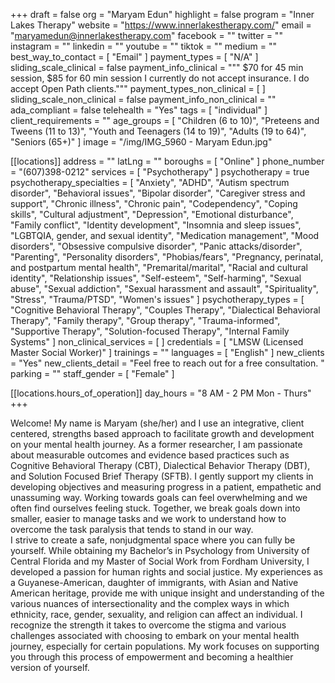 +++
draft = false
org = "Maryam Edun"
highlight = false
program = "Inner Lakes Therapy"
website = "https://www.innerlakestherapy.com/"
email = "maryamedun@innerlakestherapy.com"
facebook = ""
twitter = ""
instagram = ""
linkedin = ""
youtube = ""
tiktok = ""
medium = ""
best_way_to_contact = [ "Email" ]
payment_types = [ "N/A" ]
sliding_scale_clinical = false
payment_info_clinical = """
$70 for 45 min session, $85 for 60 min session
I currently do not accept insurance. I do accept Open Path clients."""
payment_types_non_clinical = [ ]
sliding_scale_non_clinical = false
payment_info_non_clinical = ""
ada_compliant = false
telehealth = "Yes"
tags = [ "individual" ]
client_requirements = ""
age_groups = [
  "Children (6 to 10)",
  "Preteens and Tweens (11 to 13)",
  "Youth and Teenagers (14 to 19)",
  "Adults (19 to 64)",
  "Seniors (65+)"
]
image = "/img/IMG_5960 - Maryam Edun.jpg"

[[locations]]
address = ""
latLng = ""
boroughs = [ "Online" ]
phone_number = "(607)398-0212"
services = [ "Psychotherapy" ]
psychotherapy = true
psychotherapy_specialties = [
  "Anxiety",
  "ADHD",
  "Autism spectrum disorder",
  "Behavioral issues",
  "Bipolar disorder",
  "Caregiver stress and support",
  "Chronic illness",
  "Chronic pain",
  "Codependency",
  "Coping skills",
  "Cultural adjustment",
  "Depression",
  "Emotional disturbance",
  "Family conflict",
  "Identity development",
  "Insomnia and sleep issues",
  "LGBTQIA, gender, and sexual identity",
  "Medication management",
  "Mood disorders",
  "Obsessive compulsive disorder",
  "Panic attacks/disorder",
  "Parenting",
  "Personality disorders",
  "Phobias/fears",
  "Pregnancy, perinatal, and postpartum mental health",
  "Premarital/marital",
  "Racial and cultural identity",
  "Relationship issues",
  "Self-esteem",
  "Self-harming",
  "Sexual abuse",
  "Sexual addiction",
  "Sexual harassment and assault",
  "Spirituality",
  "Stress",
  "Trauma/PTSD",
  "Women's issues"
]
psychotherapy_types = [
  "Cognitive Behavioral Therapy",
  "Couples Therapy",
  "Dialectical Behavioral Therapy",
  "Family therapy",
  "Group therapy",
  "Trauma-informed",
  "Supportive Therapy",
  "Solution-focused Therapy",
  "Internal Family Systems"
]
non_clinical_services = [ ]
credentials = [ "LMSW (Licensed Master Social Worker)" ]
trainings = ""
languages = [ "English" ]
new_clients = "Yes"
new_clients_detail = "Feel free to reach out for a free consultation. "
parking = ""
staff_gender = [ "Female" ]

  [[locations.hours_of_operation]]
  day_hours = "8 AM - 2 PM Mon - Thurs"
+++

Welcome! My name is Maryam (she/her) and I use an integrative, client centered, strengths based approach to facilitate growth and development on your mental health journey. As a former researcher, I am passionate about measurable outcomes and evidence based practices such as Cognitive Behavioral Therapy (CBT), Dialectical Behavior Therapy (DBT), and Solution Focused Brief Therapy (SFTB). I gently support my clients in developing objectives and measuring progress in a patient, empathetic and unassuming way. Working towards goals can feel overwhelming and we often find ourselves feeling stuck. Together, we break goals down into smaller, easier to manage tasks and we work to understand how to overcome the task paralysis that tends to stand in our way. <br>
I strive to create a safe, nonjudgmental space where you can fully be yourself. While obtaining my Bachelor’s in Psychology from University of Central Florida and my Master of Social Work from Fordham University, I developed a passion for human rights and social justice. My experiences as a Guyanese-American, daughter of immigrants, with Asian and Native American heritage, provide me with unique insight and understanding of the various nuances of intersectionality and the complex ways in which ethnicity, race, gender, sexuality, and religion can affect an individual. I recognize the strength it takes to overcome the stigma and various challenges associated with choosing to embark on your mental health journey, especially for certain populations. My work focuses on supporting you through this process of empowerment and becoming a healthier version of yourself. <br>
